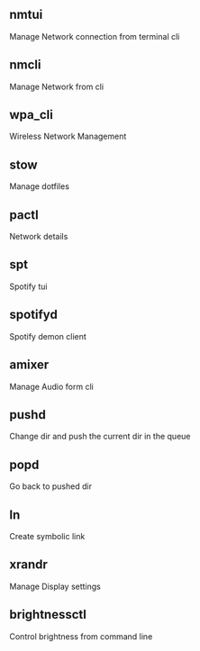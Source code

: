 ## nmtui

Manage Network connection from terminal cli

## nmcli

Manage Network from cli

## wpa_cli

Wireless Network Management

## stow

Manage dotfiles

## pactl

Network details

## spt

Spotify tui

## spotifyd

Spotify demon client

## amixer

Manage Audio form cli

## pushd

Change dir and push the current dir in the queue

## popd

Go back to pushed dir

## ln

Create symbolic link

## xrandr

Manage Display settings

## brightnessctl

Control brightness from command line
